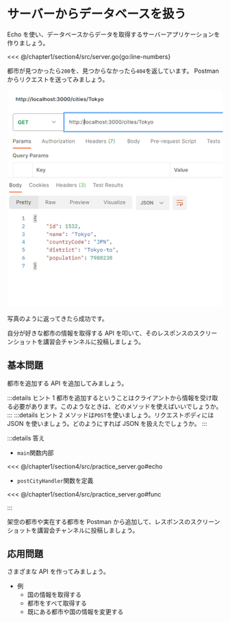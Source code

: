 # サーバーからデータベースを扱う

Echo を使い、データベースからデータを取得するサーバーアプリケーションを作りましょう。

<<< @/chapter1/section4/src/server.go{go:line-numbers}

都市が見つかったら`200`を、見つからなかったら`404`を返しています。
Postman からリクエストを送ってみましょう。

![](images/postman.png)

写真のように返ってきたら成功です。

自分が好きな都市の情報を取得する API を叩いて、そのレスポンスのスクリーンショットを講習会チャンネルに投稿しましょう。

## 基本問題

都市を追加する API を追加してみましょう。

:::details ヒント 1
都市を追加するということはクライアントから情報を受け取る必要があります。このようなときは、どのメソッドを使えばいいでしょうか。
:::
:::details ヒント 2
メソッドは`POST`を使いましょう。リクエストボディには JSON を使いましょう。どのようにすれば JSON を扱えたでしょうか。
:::

:::details 答え

- `main`関数内部

<<< @/chapter1/section4/src/practice_server.go#echo

- `postCityHandler`関数を定義

<<< @/chapter1/section4/src/practice_server.go#func

:::

架空の都市や実在する都市を Postman から追加して、レスポンスのスクリーンショットを講習会チャンネルに投稿しましょう。

## 応用問題

さまざまな API を作ってみましょう。

- 例
  - 国の情報を取得する
  - 都市をすべて取得する
  - 既にある都市や国の情報を変更する
